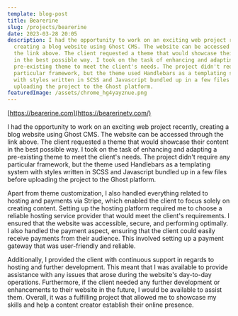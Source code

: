 ```yaml
---
template: blog-post
title: Bearerine
slug: /projects/bearerine
date: 2023-03-28 20:05
description: I had the opportunity to work on an exciting web project recently,
  creating a blog website using Ghost CMS. The website can be accessed through
  the link above. The client requested a theme that would showcase their content
  in the best possible way. I took on the task of enhancing and adapting a
  pre-existing theme to meet the client's needs. The project didn't require any
  particular framework, but the theme used Handlebars as a templating system
  with styles written in SCSS and Javascript bundled up in a few files before
  uploading the project to the Ghost platform.
featuredImage: /assets/chrome_hg4yayznue.png
---
```

[https://bearerine.com](https://bearerinetv.com/)

I had the opportunity to work on an exciting web project recently, creating a blog website using Ghost CMS. The website can be accessed through the link above. The client requested a theme that would showcase their content in the best possible way. I took on the task of enhancing and adapting a pre-existing theme to meet the client's needs. The project didn't require any particular framework, but the theme used Handlebars as a templating system with styles written in SCSS and Javascript bundled up in a few files before uploading the project to the Ghost platform.

Apart from theme customization, I also handled everything related to hosting and payments via Stripe, which enabled the client to focus solely on creating content. Setting up the hosting platform required me to choose a reliable hosting service provider that would meet the client's requirements. I ensured that the website was accessible, secure, and performing optimally. I also handled the payment aspect, ensuring that the client could easily receive payments from their audience. This involved setting up a payment gateway that was user-friendly and reliable.

Additionally, I provided the client with continuous support in regards to hosting and further development. This meant that I was available to provide assistance with any issues that arose during the website's day-to-day operations. Furthermore, if the client needed any further development or enhancements to their website in the future, I would be available to assist them. Overall, it was a fulfilling project that allowed me to showcase my skills and help a content creator establish their online presence.